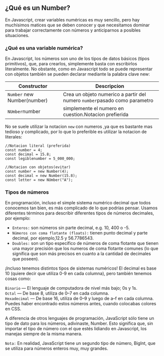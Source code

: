 ## ¿Qué es un Number?

En Javascript, crear variables numéricas es muy sencillo, pero hay muchísimos matices que se deben conocer y que necesitamos dominar para trabajar correctamente con números y anticiparnos a posibles situaciones.

### ¿Qué es una variable numérica? 

En Javascript, los números son uno de los tipos de datos básicos (tipos primitivos), que, para crearlos, simplemente basta con escribirlos literalmente. No obstante, como en Javascript todo se puede representar con objetos también se pueden declarar mediante la palabra clave new:

| Constructor     |  Descripcion              |
|--------------|------------------------------|
|`Number` new Number(number)| Crea un objeto numerico a partir del numero `number`pasado como parametro  |
|`NUmber`number | simplemente el numero en cuestion.Notacion prefierida 

No se suele utilizar la notacion `new` con numeros ,ya que es bastante mas tedioso y complicado, por lo que lo preferible es utilizar la notacion de literales:

~~~
//Notacion literal (preferida)
const number = 4;
const decimal = 15.8;
const legiblenumber = 5_000_000;

//Notacion con objetos(evitar)
const number = new Number(4);
const decimal = new Number(15.8);
const letter = new NUmber("A");

~~~

### Tipos de números 

En programación, incluso el simple sistema numérico decimal que todos conocemos tan bien, es más complicado de lo que podrías pensar. Usamos diferentes términos para describir diferentes tipos de números decimales, por ejemplo:  

- `Enteros:` son números sin parte decimal, e.g. 10, 400 o -5.
- `Números con coma flotante (floats):` tienen punto decimal y parte decimal, por ejemplo,12.5 y 56.7786543.
- `Doubles:` son un tipo específico de números de coma flotante que tienen una mayor precisión que los    numeros de coma flotante comunes (lo que significa que son más precisos en cuanto a la cantidad de decimales que poseen).

¡Incluso tenemos distintos tipos de sistemas numéricos! El decimal es base 10 (quiere decir que utiliza 0-9 en cada columna), pero también tenemos cosas como:

`Binario` — El lenguaje de computadora de nivel más bajo; 0s y 1s.   
`Octal` — De base 8, utiliza de 0–7 en cada columna.  
`Hexadecimal` — De base 16, utiliza de 0–9 y luego de a–f en cada columna. Puedes haber encontrado estos números antes, cuando colocabas colores en CSS. 

A diferencia de otros lenguajes de programación, JavaScript sólo tiene un tipo de dato para los números, adivinaste, Number. Esto significa que, sin importar el tipo de número con el que estés lidiando en Javascript, los manejas siempre de la misma manera.

`Nota:` En realidad, JavaScript tiene un segundo tipo de número, BigInt, que se utiliza para números enteros muy, muy grandes.